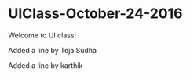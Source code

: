 # UIClass-October-24-2016

Welcome to UI class!


Added a line by Teja Sudha

Added a line by karthik

